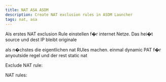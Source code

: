 ```yaml
---
title: NAT ASA ASDM
description: Create NAT exclusion rules in ASDM Launcher
tags: nat, asa
---
```


Als erstes NAT exclusion Rule einstellen f�r internet Netze. Das hei�t source und dest IP bleibt originale
<markdown-image src="nat_asa_asdm/1.PNG" alt="Alt text"></markdown-image>

<markdown-image src="nat_asa_asdm/2.PNG" alt="Alt text"></markdown-image>

als n�chstes die eigentlichen nat RUles machen. einmal dynamic PAT f�r anyoutside regel und der rest static nat
<markdown-image src="nat_asa_asdm/3.PNG" alt="Alt text"></markdown-image>

<markdown-image src="nat_asa_asdm/4.PNG" alt="Alt text"></markdown-image>

<markdown-image src="nat_asa_asdm/5.PNG" alt="Alt text"></markdown-image>

Exclude NAT rule:
<markdown-image src="nat_asa_asdm/6.PNG" alt="Alt text"></markdown-image>


NAT rules:
<markdown-image src="nat_asa_asdm/7.PNG" alt="Alt text"></markdown-image>

